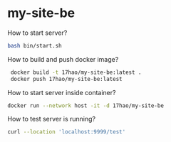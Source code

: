# my-site-be

How to start server?
```bash
bash bin/start.sh
```

How to build and push docker image?
```bash
 docker build -t 17hao/my-site-be:latest .
 docker push 17hao/my-site-be:latest
```

How to start server inside container?
```bash
docker run --network host -it -d 17hao/my-site-be
```

How to test server is running?
```bash
curl --location 'localhost:9999/test'
```